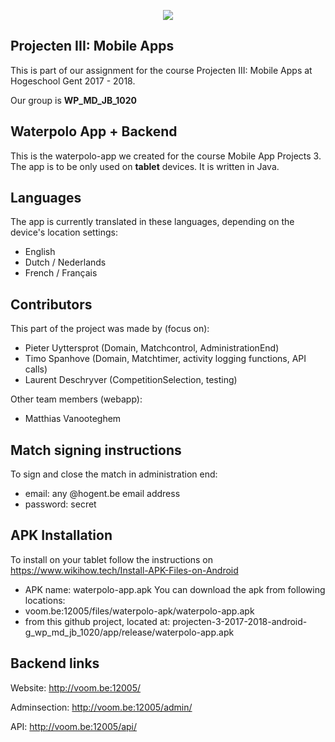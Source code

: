 <p align="center">
<img src="http://voom.be:12005/images/header/wpheader.jpg" />
</p>

## Projecten III: Mobile Apps
This is part of our assignment for the course Projecten III: Mobile Apps at Hogeschool Gent 2017 - 2018.

Our group is **WP_MD_JB_1020**

## Waterpolo App + Backend
This is the waterpolo-app we created for the course Mobile App Projects 3. The app is to be only used on **tablet** devices.
It is written in Java.

## Languages
The app is currently translated in these languages, depending on the device's location settings:

* English
* Dutch / Nederlands
* French / Français

## Contributors
This part of the project was made by (focus on):
- Pieter Uyttersprot (Domain, Matchcontrol, AdministrationEnd)
- Timo Spanhove (Domain, Matchtimer, activity logging functions, API calls)
- Laurent Deschryver (CompetitionSelection, testing)

Other team members (webapp):
  - Matthias Vanooteghem

## Match signing instructions
To sign and close the match in administration end:
- email: any @hogent.be email address 
- password: secret

## APK Installation
To install on your tablet follow the instructions on https://www.wikihow.tech/Install-APK-Files-on-Android
- APK name: waterpolo-app.apk
You can download the apk from following locations: 
- voom.be:12005/files/waterpolo-apk/waterpolo-app.apk
- from this github project, located at: projecten-3-2017-2018-android-g_wp_md_jb_1020/app/release/waterpolo-app.apk

## Backend links
Website: http://voom.be:12005/

Adminsection: http://voom.be:12005/admin/

API: http://voom.be:12005/api/
